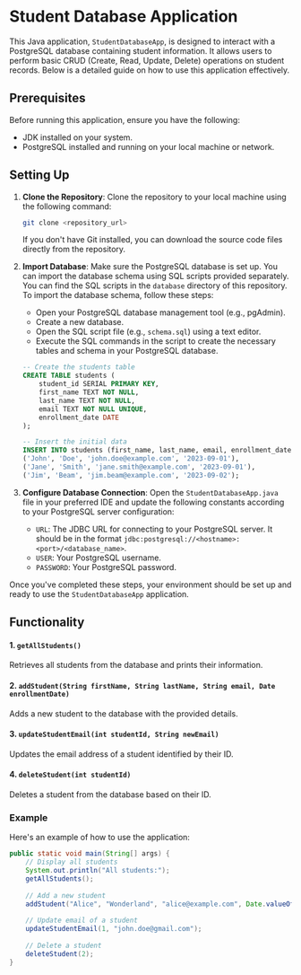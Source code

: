 # Student Database Application

This Java application, `StudentDatabaseApp`, is designed to interact with a PostgreSQL database containing student information. It allows users to perform basic CRUD (Create, Read, Update, Delete) operations on student records. Below is a detailed guide on how to use this application effectively.

## Prerequisites
Before running this application, ensure you have the following:

- JDK installed on your system.
- PostgreSQL installed and running on your local machine or network.


## Setting Up
1. **Clone the Repository**: Clone the repository to your local machine using the following command:
   ```bash
   git clone <repository_url>
   ```
   If you don't have Git installed, you can download the source code files directly from the repository.


2. **Import Database**: Make sure the PostgreSQL database is set up. You can import the database schema using SQL scripts provided separately. You can find the SQL scripts in the `database` directory of this repository. To import the database schema, follow these steps:
    - Open your PostgreSQL database management tool (e.g., pgAdmin).
    - Create a new database.
    - Open the SQL script file (e.g., `schema.sql`) using a text editor.
    - Execute the SQL commands in the script to create the necessary tables and schema in your PostgreSQL database.

   ```sql
   -- Create the students table
   CREATE TABLE students (
       student_id SERIAL PRIMARY KEY,
       first_name TEXT NOT NULL,
       last_name TEXT NOT NULL,
       email TEXT NOT NULL UNIQUE,
       enrollment_date DATE
   );

   -- Insert the initial data
   INSERT INTO students (first_name, last_name, email, enrollment_date) VALUES
   ('John', 'Doe', 'john.doe@example.com', '2023-09-01'),
   ('Jane', 'Smith', 'jane.smith@example.com', '2023-09-01'),
   ('Jim', 'Beam', 'jim.beam@example.com', '2023-09-02');
   ```

3. **Configure Database Connection**: Open the `StudentDatabaseApp.java` file in your preferred IDE and update the following constants according to your PostgreSQL server configuration:
    - `URL`: The JDBC URL for connecting to your PostgreSQL server. It should be in the format `jdbc:postgresql://<hostname>:<port>/<database_name>`.
    - `USER`: Your PostgreSQL username.
    - `PASSWORD`: Your PostgreSQL password.

Once you've completed these steps, your environment should be set up and ready to use the `StudentDatabaseApp` application.

## Functionality

#### 1. `getAllStudents()`
Retrieves all students from the database and prints their information.

#### 2. `addStudent(String firstName, String lastName, String email, Date enrollmentDate)`
Adds a new student to the database with the provided details.

#### 3. `updateStudentEmail(int studentId, String newEmail)`
Updates the email address of a student identified by their ID.

#### 4. `deleteStudent(int studentId)`
Deletes a student from the database based on their ID.

### Example
Here's an example of how to use the application:

```java
public static void main(String[] args) {
    // Display all students
    System.out.println("All students:");
    getAllStudents();
    
    // Add a new student
    addStudent("Alice", "Wonderland", "alice@example.com", Date.valueOf("2024-03-16"));
    
    // Update email of a student
    updateStudentEmail(1, "john.doe@gmail.com");
    
    // Delete a student
    deleteStudent(2);
}
